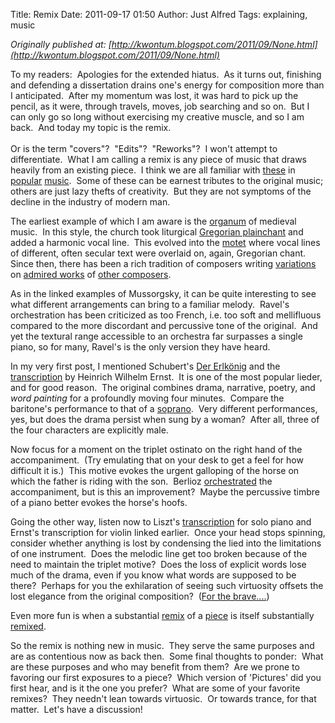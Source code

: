 Title: Remix
Date: 2011-09-17 01:50
Author: Just Alfred
Tags: explaining, music

*Originally published at: [http://kwontum.blogspot.com/2011/09/None.html](http://kwontum.blogspot.com/2011/09/None.html)*

To my readers:  Apologies for the extended hiatus.  As it turns out,
finishing and defending a dissertation drains one's energy for
composition more than I anticipated.  After my momentum was lost, it was
hard to pick up the pencil, as it were, through travels, moves, job
searching and so on.  But I can only go so long without exercising my
creative muscle, and so I am back.  And today my topic is the remix.  
<a name="more"></a>  
Or is the term "covers"?  "Edits"?  "Reworks"?  I won't attempt to
differentiate.  What I am calling a remix is any piece of music that
draws heavily from an existing piece.  I think we are all familiar with
[these](http://youtu.be/_jOfH-Qa0Dc) in
[popular](http://www.youtube.com/watch?v=X5JALwwaASg)
[music](http://ocremix.org/remix/OCR01182/).  Some of these can be
earnest tributes to the original music; others are just lazy thefts of
creativity.  But they are not symptoms of the decline in the industry of
modern man.  
  
The earliest example of which I am aware is the
[organum](http://youtu.be/mNMQu5LXaeI) of medieval music.  In this
style, the church took liturgical [Gregorian
plainchant](http://youtu.be/2HEKhr002Ts) and added a harmonic vocal
line.  This evolved into the [motet](http://youtu.be/FLD7FiHaTqE) where
vocal lines of different, often secular text were overlaid on, again,
Gregorian chant.  Since then, there has been a rich tradition of
composers writing [variations](http://youtu.be/hqoamga8744) on [admired
works](http://youtu.be/OK7I284Xf3k) of [other
composers](http://en.wikipedia.org/wiki/Pictures_at_an_Exhibition#Orchestral_arrangements).  
  
As in the linked examples of Mussorgsky, it can be quite interesting to
see what different arrangements can bring to a familiar melody.  Ravel's
orchestration has been criticized as too French, i.e. too soft and
mellifluous compared to the more discordant and percussive tone of the
original.  And yet the textural range accessible to an orchestra far
surpasses a single piano, so for many, Ravel's is the only version they
have heard.  
  
In my very first post, I mentioned Schubert's [Der
Erlkönig](http://www.youtube.com/watch?v=2OHJ0QwmzFs) and the
[transcription](http://www.youtube.com/watch?v=UWNCbpwC-PQ) by Heinrich
Wilhelm Ernst.  It is one of the most popular lieder, and for good
reason.  The original combines drama, narrative, poetry, and *word
painting* for a profoundly moving four minutes.  Compare the baritone's
performance to that of a [soprano](http://youtu.be/Iz5TV8LWbro).  Very
different performances, yes, but does the drama persist when sung by a
woman?  After all, three of the four characters are explicitly male.  
  
Now focus for a moment on the triplet ostinato on the right hand of the
accompaniment.  (Try emulating that on your desk to get a feel for how
difficult it is.)  This motive evokes the urgent galloping of the horse
on which the father is riding with the son.  Berlioz
[orchestrated](http://youtu.be/sTYqFzps0i4) the accompaniment, but is
this an improvement?  Maybe the percussive timbre of a piano better
evokes the horse's hoofs.  
  
Going the other way, listen now to Liszt's
[transcription](http://youtu.be/PFPSun30TBE) for solo piano and Ernst's
transcription for violin linked earlier.  Once your head stops spinning,
consider whether anything is lost by condensing the lied into the
limitations of one instrument.  Does the melodic line get too broken
because of the need to maintain the triplet motive?  Does the loss of
explicit words lose much of the drama, even if you know what words are
supposed to be there?  Perhaps for you the exhilaration of seeing such
virtuosity offsets the lost elegance from the original composition? 
([For the
brave....](http://imslp.org/wiki/Erlk%C3%B6nig,_D.328_%28Op.1%29_%28Schubert,_Franz%29))  
  
Even more fun is when a substantial [remix](http://youtu.be/MD6xMyuZls0)
of a [piece](http://youtu.be/ra-mRawdH3o) is itself substantially
[remixed](http://youtu.be/l6P54YocHLo).  
  
So the remix is nothing new in music.  They serve the same purposes and
are as contentious now as back then.  Some final thoughts to ponder: 
What are these purposes and who may benefit from them?  Are we prone to
favoring our first exposures to a piece?  Which version of 'Pictures'
did you first hear, and is it the one you prefer?  What are some of your
favorite remixes?  They needn't lean towards virtuosic.  Or towards
trance, for that matter.  Let's have a discussion!

